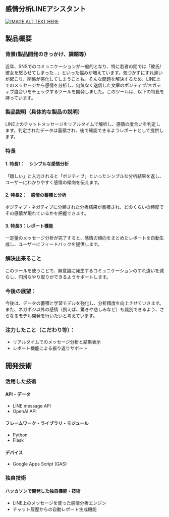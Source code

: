 ## 感情分析LINEアシスタント

[![IMAGE ALT TEXT HERE](https://jphacks.com/wp-content/uploads/2024/07/JPHACKS2024_ogp.jpg)](https://www.youtube.com/watch?v=DZXUkEj-CSI)

## 製品概要
### 背景(製品開発のきっかけ、課題等）
  近年、SNSでのコミュニケーションが一般的となり、特に若者の間では「彼氏/彼女を怒らせてしまった...」といった悩みが増えています。気づかずにすれ違いが起こり、関係が悪化してしまうことも。そんな問題を解決するため、LINE上でのメッセージから感情を分析し、何気なく送信した文章のポジティブ/ネガティブ度合いをチェックするツールを開発しました。このツールは、以下の特長を持っています。
### 製品説明（具体的な製品の説明）
  LINE上のチャットメッセージをリアルタイムで解析し、感情の度合いを判定します。判定されたデータは蓄積され、後で確認できるようレポートとして提供します。
### 特長
#### 1. 特長1：　シンプルな感情分析
「嬉しい」と入力されると「ポジティブ」といったシンプルな分析結果を返し、ユーザーにわかりやすく感情の傾向を伝えます。
#### 2. 特長2：　感情の蓄積と分析
  ポジティブ・ネガティブに分類された分析結果が蓄積され、どのくらいの頻度でその感情が現れているかを把握できます。
#### 3. 特長3：レポート機能
  一定量のメッセージ分析が完了すると、感情の傾向をまとめたレポートを自動生成し、ユーザーにフィードバックを提供します。



### 解決出来ること
  このツールを使うことで、無意識に発生するコミュニケーションのすれ違いを減らし、円滑なやり取りができるようサポートします。
### 今後の展望：
  今後は、データの蓄積と学習モデルを強化し、分析精度を向上させていきます。また、ネガポジ以外の感情（例えば、驚きや悲しみなど）も識別できるよう、さらなるモデル開発を行いたいと考えています。
### 注力したこと（こだわり等）：
* リアルタイムでのメッセージ分析と結果表示
* レポート機能による振り返りサポート

## 開発技術
### 活用した技術
#### API・データ
* LINE message API
* OpenAI API

#### フレームワーク・ライブラリ・モジュール
* Python
* Flask

#### デバイス
* Google Apps Script (GAS)

### 独自技術
#### ハッカソンで開発した独自機能・技術
* LINE上のメッセージを使った感情分析エンジン
* チャット履歴からの自動レポート生成機能
